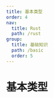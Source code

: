 ```yaml
---
title: 基本类型
order: 4
nav:
  title: Rust
  path: /rust
group:
  title: 基础知识
  path: /basic
  order: 5
---
```


# 基本类型
